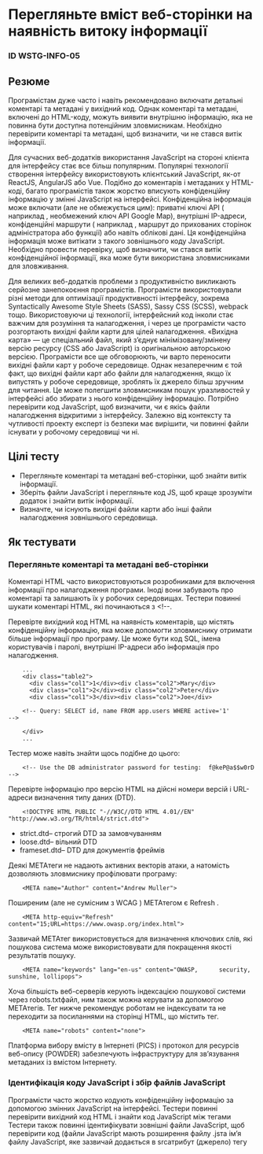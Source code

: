 # Перегляньте вміст веб-сторінки на наявність витоку інформації

### ID WSTG-INFO-05

## Резюме
Програмістам дуже часто і навіть рекомендовано включати детальні коментарі та метадані у вихідний код. Однак коментарі та метадані, включені до HTML-коду, можуть виявити внутрішню інформацію, яка не повинна бути доступна потенційним зловмисникам. Необхідно перевірити коментарі та метадані, щоб визначити, чи не стався витік інформації.
 
Для сучасних веб-додатків використання JavaScript на стороні клієнта для інтерфейсу стає все більш популярним. Популярні технології створення інтерфейсу використовують клієнтський JavaScript, як-от ReactJS, AngularJS або Vue. Подібно до коментарів і метаданих у HTML-коді, багато програмістів також жорстко вписують конфіденційну інформацію у змінні JavaScript на інтерфейсі. Конфіденційна інформація може включати (але не обмежується цим): приватні ключі API ( наприклад , необмежений ключ API Google Map), внутрішні IP-адреси, конфіденційні маршрути ( наприклад , маршрут до прихованих сторінок адміністратора або функції) або навіть облікові дані. Ця конфіденційна інформація може витікати з такого зовнішнього коду JavaScript. Необхідно провести перевірку, щоб визначити, чи стався витік конфіденційної інформації, яка може бути використана зловмисниками для зловживання.
 
Для великих веб-додатків проблеми з продуктивністю викликають серйозне занепокоєння програмістів. Програмісти використовували різні методи для оптимізації продуктивності інтерфейсу, зокрема Syntactically Awesome Style Sheets (SASS), Sassy CSS (SCSS), webpack тощо. Використовуючи ці технології, інтерфейсний код інколи стає важчим для розуміння та налагодження, і через це програмісти часто розгортають вихідні файли карти для цілей налагодження. «Вихідна карта» — це спеціальний файл, який з’єднує мінімізовану/змінену версію ресурсу (CSS або JavaScript) із оригінальною авторською версією. Програмісти все ще обговорюють, чи варто переносити вихідні файли карт у робоче середовище. Однак незаперечним є той факт, що вихідні файли карт або файли для налагодження, якщо їх випустять у робоче середовище, зроблять їх джерело більш зручним для читання. Це може полегшити зловмисникам пошук уразливостей у інтерфейсі або збирати з нього конфіденційну інформацію. Потрібно перевірити код JavaScript, щоб визначити, чи є якісь файли налагодження відкритими з інтерфейсу. Залежно від контексту та чутливості проекту експерт із безпеки має вирішити, чи повинні файли існувати у робочому середовищі чи ні.

## Цілі тесту
*	Перегляньте коментарі та метадані веб-сторінки, щоб знайти витік інформації.
*	Зберіть файли JavaScript і перегляньте код JS, щоб краще зрозуміти додаток і знайти витік інформації.
*	Визначте, чи існують вихідні файли карти або інші файли налагодження зовнішнього середовища.

## Як тестувати
### Перегляньте коментарі та метадані веб-сторінки
Коментарі HTML часто використовуються розробниками для включення інформації про налагодження програми. Іноді вони забувають про коментарі та залишають їх у робочих середовищах. Тестери повинні шукати коментарі HTML, які починаються з <!--.

Перевірте вихідний код HTML на наявність коментарів, що містять конфіденційну інформацію, яка може допомогти зловмиснику отримати більше інформації про програму. Це може бути код SQL, імена користувачів і паролі, внутрішні IP-адреси або інформація про налагодження.

		...
		<div class="table2">
		  <div class="col1">1</div><div class="col2">Mary</div>
		  <div class="col1">2</div><div class="col2">Peter</div>
		  <div class="col1">3</div><div class="col2">Joe</div>
		
		<!-- Query: SELECT id, name FROM app.users WHERE active='1' 		-->
		
		</div>
		...

Тестер може навіть знайти щось подібне до цього:

		<!-- Use the DB administrator password for testing:  f@keP@a$$w0rD -->

Перевірте інформацію про версію HTML на дійсні номери версій і URL-адреси визначення типу даних (DTD).

		<!DOCTYPE HTML PUBLIC "-//W3C//DTD HTML 4.01//EN" 		"http://www.w3.org/TR/html4/strict.dtd">
*	strict.dtd– строгий DTD за замовчуванням
*	loose.dtd– вільний DTD
*	frameset.dtd– DTD для документів фреймів

Деякі METAтеги не надають активних векторів атаки, а натомість дозволяють зловмиснику профілювати програму:

		<META name="Author" content="Andrew Muller">

Поширеним (але не сумісним з WCAG ) METAтегом є Refresh .

		<META http-equiv="Refresh" 		content="15;URL=https://www.owasp.org/index.html">

Зазвичай METAтег використовується для визначення ключових слів, які пошукова система може використовувати для покращення якості результатів пошуку.

		<META name="keywords" lang="en-us" content="OWASP, 		security, sunshine, lollipops">

Хоча більшість веб-серверів керують індексацією пошукової системи через robots.txtфайл, ним також можна керувати за допомогою METAтегів. Тег нижче рекомендує роботам не індексувати та не переходити за посиланнями на сторінці HTML, що містить тег.

		<META name="robots" content="none">

Платформа вибору вмісту в Інтернеті (PICS) і протокол для ресурсів веб-опису (POWDER) забезпечують інфраструктуру для зв’язування метаданих із вмістом Інтернету.

### Ідентифікація коду JavaScript і збір файлів JavaScript

Програмісти часто жорстко кодують конфіденційну інформацію за допомогою змінних JavaScript на інтерфейсі. Тестери повинні перевірити вихідний код HTML і знайти код JavaScript між тегами <script>і . </script>Тестери також повинні ідентифікувати зовнішні файли JavaScript, щоб перевірити код (файли JavaScript мають розширення файлу .jsта ім’я файлу JavaScript, яке зазвичай додається в srcатрибут (джерело) тегу <script>).

Перевірте код JavaScript на наявність будь-яких витоків конфіденційної інформації, які можуть бути використані зловмисниками для подальшого зловживання або маніпулювання системою. Шукайте такі значення, як ключі API, внутрішні IP-адреси, конфіденційні маршрути або облікові дані. Наприклад:

		const myS3Credentials = {
		  accessKeyId: config('AWSS3AccessKeyID'),
		  secretAcccessKey: config('AWSS3SecretAccessKey'),
		};

Тестер може навіть знайти щось подібне до цього:

		var conString = "tcp://postgres:1234@localhost/postgres";

Коли ключ API знайдено, тестувальники можуть перевірити, чи встановлено обмеження ключа API для кожної служби чи IP-адреси, реферера HTTP, програми, SDK тощо.

Наприклад, якщо тестувальники знайшли ключ API Карт Google, вони можуть перевірити, чи цей ключ API обмежено IP-адресою чи лише API Карт Google. Якщо ключ API Google обмежено лише для API Карт Google, зловмисники все одно можуть використовувати цей ключ API для запитів до необмежених API Карт Google, і власник програми повинен заплатити за це.

		
		<script type="application/json">
		...
		{"GOOGLE_MAP_API_KEY":"AIzaSyDUEBnKgwiqMNpDplT6ozE4Z0XxuAbqDi4", 		"RECAPTCHA_KEY":"6LcPscEUiAAAAHOwwM3fGvIx9rsPYUq62uRhGjJ0"}
		...
		</script>

У деяких випадках тестувальники можуть знайти конфіденційні маршрути з коду JavaScript, наприклад посилання на внутрішні або приховані сторінки адміністратора.

		<script type="application/json">
		...
		"runtimeConfig":{"BASE_URL_VOUCHER_API":"https://staging-		voucher.victim.net/api", 		"BASE_BACKOFFICE_API":"https://10.10.10.2/api", 		"ADMIN_PAGE":"/hidden_administrator"}
		...
		</script>

### Ідентифікація вихідних файлів карти
Файли вихідної карти зазвичай завантажуються, коли відкриваються DevTools. Тестувальники також можуть знайти вихідні файли карт, додавши розширення «.map» після розширення кожного зовнішнього файлу JavaScript. Наприклад, якщо тестувальник бачить /static/js/main.chunk.jsфайл, він може перевірити вихідний файл карти, відвідавши /static/js/main.chunk.js.map.

Тестування чорної скриньки

Перевірте вихідні файли карти на наявність будь-якої конфіденційної інформації, яка може допомогти зловмиснику отримати більше інформації про програму. Наприклад:
{
  "version": 3,
  "file": "static/js/main.chunk.js",
  "sources": [
    "/home/sysadmin/cashsystem/src/actions/index.js",
    "/home/sysadmin/cashsystem/src/actions/reportAction.js",
    "/home/sysadmin/cashsystem/src/actions/cashoutAction.js",
    "/home/sysadmin/cashsystem/src/actions/userAction.js",
    "..."
  ],
  "..."
}
Коли веб-сайти завантажують вихідні файли карти, зовнішній вихідний код стає читабельним і легшим для налагодження.

## Інструменти
*	Wget
*	Функція «перегляд джерела» браузера
*	Очні яблука
*	Локон
*	Burp Suite
*	Waybackurls
*	Сканер Google Maps API

## Список літератури
*	KeyHacks

## Офіційні документи
*	HTML версії 4.01
*	XHTML
*	HTML версія 5


